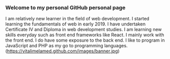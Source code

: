 ### Welcome to my personal GitHub personal page
I am relatively new learner in the field of web development. I started learning the fundamentals of web in early 2019. I have undertaken Certificate IV and Diploma in web development studies. I am learning new skills everyday such as front end frameworks like React. I mainly work with the front end. I do have some exposure to the back end. I like to program in JavaScript and PHP as my go to programming languages.
(https://vitalimelamed.github.com/images/banner.jpg)
